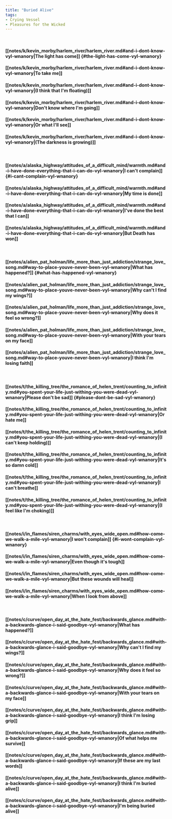 ```yaml
---
title: "Buried Alive"
tags:
- Crying Vessel
- Pleasures for the Wicked
---
```

&nbsp;
#### [[notes/k/kevin_morby/harlem_river/harlem_river.md#and-i-dont-know-vyl-wnanory|The light has come]] {#the-light-has-come-vyl-wnanory}
#### [[notes/k/kevin_morby/harlem_river/harlem_river.md#and-i-dont-know-vyl-wnanory|To take me]]
#### [[notes/k/kevin_morby/harlem_river/harlem_river.md#and-i-dont-know-vyl-wnanory|(I think that I'm floating)]]
#### [[notes/k/kevin_morby/harlem_river/harlem_river.md#and-i-dont-know-vyl-wnanory|Don't know where I'm going]]
#### [[notes/k/kevin_morby/harlem_river/harlem_river.md#and-i-dont-know-vyl-wnanory|Or what I'll see]]
#### [[notes/k/kevin_morby/harlem_river/harlem_river.md#and-i-dont-know-vyl-wnanory|(The darkness is growing)]]
&nbsp;
#### [[notes/a/alaska_highway/attitudes_of_a_difficult_mind/warmth.md#and-i-have-done-everything-that-i-can-do-vyl-wnanory|I can't complain]] {#i-cant-complain-vyl-wnanory}
#### [[notes/a/alaska_highway/attitudes_of_a_difficult_mind/warmth.md#and-i-have-done-everything-that-i-can-do-vyl-wnanory|My time is done]]
#### [[notes/a/alaska_highway/attitudes_of_a_difficult_mind/warmth.md#and-i-have-done-everything-that-i-can-do-vyl-wnanory|I've done the best that I can]]
#### [[notes/a/alaska_highway/attitudes_of_a_difficult_mind/warmth.md#and-i-have-done-everything-that-i-can-do-vyl-wnanory|But Death has won]]
&nbsp;
#### [[notes/a/alien_pat_holman/life_more_than_just_addiction/strange_love_song.md#way-to-place-youve-never-been-vyl-wnanory|What has happened?]] {#what-has-happened-vyl-wnanory}
#### [[notes/a/alien_pat_holman/life_more_than_just_addiction/strange_love_song.md#way-to-place-youve-never-been-vyl-wnanory|Why can't I find my wings?]]
#### [[notes/a/alien_pat_holman/life_more_than_just_addiction/strange_love_song.md#way-to-place-youve-never-been-vyl-wnanory|Why does it feel so wrong?]]
#### [[notes/a/alien_pat_holman/life_more_than_just_addiction/strange_love_song.md#way-to-place-youve-never-been-vyl-wnanory|With your tears on my face]]
#### [[notes/a/alien_pat_holman/life_more_than_just_addiction/strange_love_song.md#way-to-place-youve-never-been-vyl-wnanory|I think I'm losing faith]]
&nbsp;
#### [[notes/t/the_killing_tree/the_romance_of_helen_trent/counting_to_infinity.md#you-spent-your-life-just-withing-you-were-dead-vyl-wnanory|Please don't be sad]] {#please-dont-be-sad-vyl-wnanory}
#### [[notes/t/the_killing_tree/the_romance_of_helen_trent/counting_to_infinity.md#you-spent-your-life-just-withing-you-were-dead-vyl-wnanory|Or hate me]]
#### [[notes/t/the_killing_tree/the_romance_of_helen_trent/counting_to_infinity.md#you-spent-your-life-just-withing-you-were-dead-vyl-wnanory|(I can't keep holding)]]
#### [[notes/t/the_killing_tree/the_romance_of_helen_trent/counting_to_infinity.md#you-spent-your-life-just-withing-you-were-dead-vyl-wnanory|It's so damn cold]]
#### [[notes/t/the_killing_tree/the_romance_of_helen_trent/counting_to_infinity.md#you-spent-your-life-just-withing-you-were-dead-vyl-wnanory|I can't breathe]]
#### [[notes/t/the_killing_tree/the_romance_of_helen_trent/counting_to_infinity.md#you-spent-your-life-just-withing-you-were-dead-vyl-wnanory|(I feel like I'm choking)]]
&nbsp;
#### [[notes/i/in_flames/siren_charms/with_eyes_wide_open.md#how-come-we-walk-a-mile-vyl-wnanory|I won't complain]] {#i-wont-complain-vyl-wnanory}
#### [[notes/i/in_flames/siren_charms/with_eyes_wide_open.md#how-come-we-walk-a-mile-vyl-wnanory|Even though it's tough]]
#### [[notes/i/in_flames/siren_charms/with_eyes_wide_open.md#how-come-we-walk-a-mile-vyl-wnanory|But these wounds will heal]]
#### [[notes/i/in_flames/siren_charms/with_eyes_wide_open.md#how-come-we-walk-a-mile-vyl-wnanory|When I look from above]]
&nbsp;
#### [[notes/c/curve/open_day_at_the_hate_fest/backwards_glance.md#with-a-backwards-glance-i-said-goodbye-vyl-wnanory|What has happened?]]
#### [[notes/c/curve/open_day_at_the_hate_fest/backwards_glance.md#with-a-backwards-glance-i-said-goodbye-vyl-wnanory|Why can't I find my wings?]]
#### [[notes/c/curve/open_day_at_the_hate_fest/backwards_glance.md#with-a-backwards-glance-i-said-goodbye-vyl-wnanory|Why does it feel so wrong?]]
#### [[notes/c/curve/open_day_at_the_hate_fest/backwards_glance.md#with-a-backwards-glance-i-said-goodbye-vyl-wnanory|With your tears on my face]]
#### [[notes/c/curve/open_day_at_the_hate_fest/backwards_glance.md#with-a-backwards-glance-i-said-goodbye-vyl-wnanory|I think I'm losing grip]]
#### [[notes/c/curve/open_day_at_the_hate_fest/backwards_glance.md#with-a-backwards-glance-i-said-goodbye-vyl-wnanory|Of what helps me survive]]
#### [[notes/c/curve/open_day_at_the_hate_fest/backwards_glance.md#with-a-backwards-glance-i-said-goodbye-vyl-wnanory|If these are my last words]]
#### [[notes/c/curve/open_day_at_the_hate_fest/backwards_glance.md#with-a-backwards-glance-i-said-goodbye-vyl-wnanory|I think I'm buried alive]]
#### [[notes/c/curve/open_day_at_the_hate_fest/backwards_glance.md#with-a-backwards-glance-i-said-goodbye-vyl-wnanory|I'm being buried alive]]
